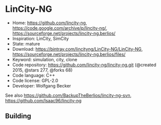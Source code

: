 # LinCity-NG

- Home: https://github.com/lincity-ng, https://code.google.com/archive/p/lincity-ng/, https://sourceforge.net/projects/lincity-ng.berlios/
- Inspiration: LinCity, SimCity
- State: mature
- Download: https://bintray.com/lincityng/LinCity-NG/LinCity-NG, https://sourceforge.net/projects/lincity-ng.berlios/files/
- Keyword: simulation, city, clone
- Code repository: https://github.com/lincity-ng/lincity-ng.git (@created 2015, @stars 277, @forks 68)
- Code language: C++
- Code license: GPL-2.0
- Developer: Wolfgang Becker

See also https://github.com/BackupTheBerlios/lincity-ng-svn, https://github.com/Isaac96/lincity-ng

## Building
